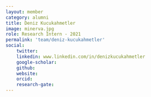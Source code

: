 ```yaml
---
layout: member
category: alumni
title: Deniz Kucukahmetler
image: minerva.jpg
role: Research Intern - 2021
permalink: 'team/deniz-kucukahmetler'
social:
    twitter: 
    linkedin: www.linkedin.com/in/denizkucukahmetler
    google-scholar: 
    github: 
    website: 
    orcid: 
    research-gate: 
---
```



